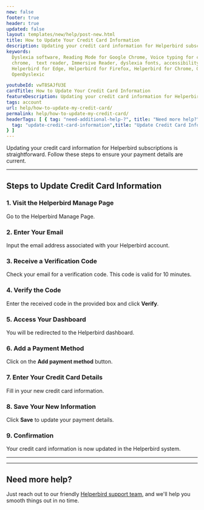 ```yaml
---
new: false
footer: true
header: true
updated: false
layout: templates/new/help/post-new.html
title: How to Update Your Credit Card Information
description: Updating your credit card information for Helperbird subscriptions is straightforward. Follow these steps to ensure your payment details are current.
keywords:
  Dyslexia software, Reading Mode for Google Chrome, Voice typing for chrome, Text to speech for
  chrome,  text reader, Immersive Reader, dyslexia fonts, accessibility software, dyslexia software,
  Helperbird for Edge, Helperbird for Firefox, Helperbird for Chrome, Opendyslexic for Chrome,
  OpenDyslexic

youtubeId: vwT8SAJfU3E
cardTitle: How to Update Your Credit Card Information
featureDescription: Updating your credit card information for Helperbird subscriptions is straightforward. Follow these steps to ensure your payment details are current.
tags: account
url: help/how-to-update-my-credit-card/
permalink: help/how-to-update-my-credit-card/
headerTags: [ { tag: "need-additional-help-?", title: "Need more help?" },{
  tag: "update-credit-card-information",title: "Update Credit Card Information"
} ]  
---
```


Updating your credit card information for Helperbird subscriptions is straightforward. Follow these steps to ensure your payment details are current.


---

## Steps to Update Credit Card Information

### 1. Visit the Helperbird Manage Page

Go to the Helperbird Manage Page.

### 2. Enter Your Email

Input the email address associated with your Helperbird account.

### 3. Receive a Verification Code

Check your email for a verification code. This code is valid for 10 minutes.

### 4. Verify the Code

Enter the received code in the provided box and click **Verify**.

### 5. Access Your Dashboard

You will be redirected to the Helperbird dashboard.

### 6. Add a Payment Method

Click on the **Add payment method** button.

### 7. Enter Your Credit Card Details

Fill in your new credit card information.

### 8. Save Your New Information

Click **Save** to update your payment details.

### 9. Confirmation

Your credit card information is now updated in the Helperbird system.

---

---

## Need more help?

Just reach out to our friendly [Helperbird support team](/support/), and we'll help you smooth things out in no time.

